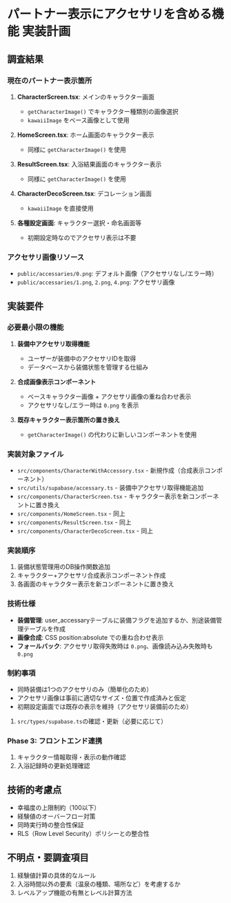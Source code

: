 # パートナー表示にアクセサリを含める機能 実装計画

## 調査結果

### 現在のパートナー表示箇所

1. **CharacterScreen.tsx**: メインのキャラクター画面
   - `getCharacterImage()` でキャラクター種類別の画像選択
   - `kawaiiImage` をベース画像として使用

2. **HomeScreen.tsx**: ホーム画面のキャラクター表示
   - 同様に `getCharacterImage()` を使用

3. **ResultScreen.tsx**: 入浴結果画面のキャラクター表示
   - 同様に `getCharacterImage()` を使用

4. **CharacterDecoScreen.tsx**: デコレーション画面
   - `kawaiiImage` を直接使用

5. **各種設定画面**: キャラクター選択・命名画面等
   - 初期設定時なのでアクセサリ表示は不要

### アクセサリ画像リソース

- `public/accessaries/0.png`: デフォルト画像（アクセサリなし/エラー時）
- `public/accessaries/1.png`, `2.png`, `4.png`: アクセサリ画像

## 実装要件

### 必要最小限の機能

1. **装備中アクセサリ取得機能**
   - ユーザーが装備中のアクセサリIDを取得
   - データベースから装備状態を管理する仕組み

2. **合成画像表示コンポーネント**
   - ベースキャラクター画像 + アクセサリ画像の重ね合わせ表示
   - アクセサリなし/エラー時は `0.png` を表示

3. **既存キャラクター表示箇所の置き換え**
   - `getCharacterImage()` の代わりに新しいコンポーネントを使用

### 実装対象ファイル

- `src/components/CharacterWithAccessory.tsx` - 新規作成（合成表示コンポーネント）
- `src/utils/supabase/accessary.ts` - 装備中アクセサリ取得機能追加
- `src/components/CharacterScreen.tsx` - キャラクター表示を新コンポーネントに置き換え
- `src/components/HomeScreen.tsx` - 同上
- `src/components/ResultScreen.tsx` - 同上
- `src/components/CharacterDecoScreen.tsx` - 同上

### 実装順序

1. 装備状態管理用のDB操作関数追加
2. キャラクター+アクセサリ合成表示コンポーネント作成
3. 各画面のキャラクター表示を新コンポーネントに置き換え

### 技術仕様

- **装備管理**: user_accessaryテーブルに装備フラグを追加するか、別途装備管理テーブルを作成
- **画像合成**: CSS position:absolute での重ね合わせ表示
- **フォールバック**: アクセサリ取得失敗時は `0.png`、画像読み込み失敗時も `0.png`

### 制約事項

- 同時装備は1つのアクセサリのみ（簡単化のため）
- アクセサリ画像は事前に適切なサイズ・位置で作成済みと仮定
- 初期設定画面では既存の表示を維持（アクセサリ装備前のため）
1. `src/types/supabase.ts`の確認・更新（必要に応じて）

### Phase 3: フロントエンド連携
1. キャラクター情報取得・表示の動作確認
2. 入浴記録時の更新処理確認

## 技術的考慮点
- 幸福度の上限制約（100以下）
- 経験値のオーバーフロー対策
- 同時実行時の整合性保証
- RLS（Row Level Security）ポリシーとの整合性

## 不明点・要調査項目
1. 経験値計算の具体的なルール
2. 入浴時間以外の要素（温泉の種類、場所など）を考慮するか
3. レベルアップ機能の有無とレベル計算方法

